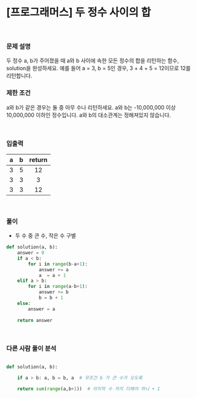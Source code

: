 # [프로그래머스] 두 정수 사이의 합

</br>

### 문제 설명
두 정수 a, b가 주어졌을 때 a와 b 사이에 속한 모든 정수의 합을 리턴하는 함수, solution을 완성하세요.
예를 들어 a = 3, b = 5인 경우, 3 + 4 + 5 = 12이므로 12를 리턴합니다.

### 제한 조건
a와 b가 같은 경우는 둘 중 아무 수나 리턴하세요.
a와 b는 -10,000,000 이상 10,000,000 이하인 정수입니다.
a와 b의 대소관계는 정해져있지 않습니다.

</br>

### 입출력 
| a | b | return |
|:---:|:---:|:---:|
| 3 | 5 | 12 |  
| 3 | 3 | 3 | 
| 3 | 3 | 12 |

<br>


### 풀이

- 두 수 중 큰 수, 작은 수 구별


```python
def solution(a, b):
    answer = 0
    if a < b:
        for i in range(b-a+1):
            answer += a
            a  = a + 1
    elif a > b:
        for i in range(a-b+1):
            answer += b
            b = b + 1
    else:
        answer = a
            
    return answer

```

</br>

### 다른 사람 풀이 분석

```python

def solution(a, b):
    
    if a > b: a, b = b, a  # 무조건 b 가 큰 수가 오도록 

    return sum(range(a,b+1))  # 마지막 수 까지 더해야 하니 + 1

```


